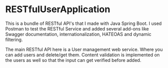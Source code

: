 # RESTfulUserApplication

This is a bundle of RESTful API's that I made with Java Spring Boot. I used Postman to test the RESTful Service and added several add-ons like Swagger documentation, internationalization, HATEOAS and dynamic filtering. 

The main RESTful API here is a User management web service. Where you can add users and delete/get them. Content validation is implemented on the users as well so that the input can get verified before added. 
